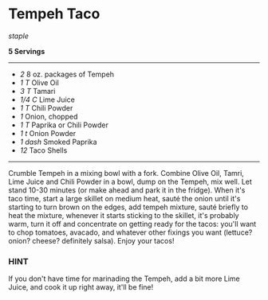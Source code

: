 # Tempeh Taco

*staple*

**5 Servings**

---

- *2* 8 oz. packages of Tempeh
- *1 T* Olive Oil
- *3 T* Tamari
- *1/4 C* Lime Juice
- *1 T* Chili Powder
- *1* Onion, chopped
- *1 T* Paprika or Chili Powder
- *1 t* Onion Powder
- *1 dash* Smoked Paprika
- *12* Taco Shells

---

Crumble Tempeh in a mixing bowl with a fork. Combine Olive Oil, Tamri, Lime
Juice and Chili Powder in a bowl, dump on the Tempeh, mix well. Let stand 10-30
minutes (or make ahead and park it in the fridge). When it's taco time, start a
large skillet on medium heat, sauté the onion until it's starting to turn brown
on the edges, add tempeh mixture, sauté briefly to heat the mixture, whenever it
starts sticking to the skillet, it's probably warm, turn it off and concentrate
on getting ready for the tacos: you'll want to chop tomatoes, avacado, and
whatever other fixings you want (lettuce? onion? cheese? definitely salsa).
Enjoy your tacos!

### HINT 

If you don't have time for marinading the Tempeh, add a bit more Lime Juice,
and cook it up right away, it'll be fine!
